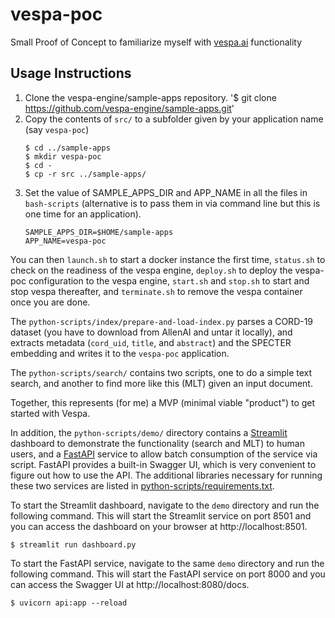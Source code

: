 # vespa-poc
Small Proof of Concept to familiarize myself with [vespa.ai](https://vespa.ai/) functionality

## Usage Instructions

1. Clone the vespa-engine/sample-apps repository.
   '$ git clone https://github.com/vespa-engine/sample-apps.git'
2. Copy the contents of `src/` to a subfolder given by your application name (say `vespa-poc`)
   ```
   $ cd ../sample-apps
   $ mkdir vespa-poc
   $ cd -
   $ cp -r src ../sample-apps/
   ```
3. Set the value of SAMPLE_APPS_DIR and APP_NAME in all the files in `bash-scripts` (alternative is to pass them in via command line but this is one time for an application).
   ```
   SAMPLE_APPS_DIR=$HOME/sample-apps
   APP_NAME=vespa-poc
   ```

You can then `launch.sh` to start a docker instance the first time, `status.sh` to check on the readiness of the vespa engine, `deploy.sh` to deploy the vespa-poc configuration to the vespa engine, `start.sh` and `stop.sh` to start and stop vespa thereafter, and `terminate.sh` to remove the vespa container once you are done.

The `python-scripts/index/prepare-and-load-index.py` parses a CORD-19 dataset (you have to download from AllenAI and untar it locally), and extracts metadata (`cord_uid`, `title`, and `abstract`) and the SPECTER embedding and writes it to the `vespa-poc` application.

The `python-scripts/search/` contains two scripts, one to do a simple text search, and another to find more like this (MLT) given an input document.

Together, this represents (for me) a MVP (minimal viable "product") to get started with Vespa.

In addition, the `python-scripts/demo/` directory contains a [Streamlit](https://www.streamlit.io/) dashboard to demonstrate the functionality (search and MLT) to human users, and a [FastAPI](https://fastapi.tiangolo.com/) service to allow batch consumption of the service via script. FastAPI provides a built-in Swagger UI, which is very convenient to figure out how to use the API. The additional libraries necessary for running these two services are listed in [python-scripts/requirements.txt](https://github.com/sujitpal/vespa-poc/blob/main/python-scripts/requirements.txt).

To start the Streamlit dashboard, navigate to the `demo` directory and run the following command. This will start the Streamlit service on port 8501 and you can access the dashboard on your browser at http://localhost:8501.

```
$ streamlit run dashboard.py
```

To start the FastAPI service, navigate to the same `demo` directory and run the following command. This will start the FastAPI service on port 8000 and you can access the Swagger UI at http://localhost:8080/docs.

```
$ uvicorn api:app --reload
```


